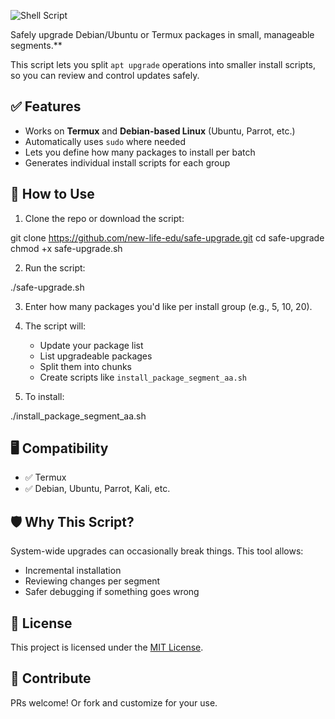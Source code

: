 ![Shell Script](https://img.shields.io/badge/script-bash-green.svg)

Safely upgrade Debian/Ubuntu or Termux packages in small, manageable segments.**

This script lets you split `apt upgrade` operations into smaller install scripts, so you can review and control updates safely.

## ✅ Features

- Works on **Termux** and **Debian-based Linux** (Ubuntu, Parrot, etc.)
- Automatically uses `sudo` where needed
- Lets you define how many packages to install per batch
- Generates individual install scripts for each group

## 🚀 How to Use

1. Clone the repo or download the script:

git clone https://github.com/new-life-edu/safe-upgrade.git
cd safe-upgrade
chmod +x safe-upgrade.sh

2. Run the script:

./safe-upgrade.sh

3. Enter how many packages you'd like per install group (e.g., 5, 10, 20).

4. The script will:

   * Update your package list
   * List upgradeable packages
   * Split them into chunks
   * Create scripts like `install_package_segment_aa.sh`

5. To install:

./install_package_segment_aa.sh

## 🖥️ Compatibility

* ✅ Termux
* ✅ Debian, Ubuntu, Parrot, Kali, etc.

## 🛡️ Why This Script?

System-wide upgrades can occasionally break things. This tool allows:

* Incremental installation
* Reviewing changes per segment
* Safer debugging if something goes wrong

## 📄 License

This project is licensed under the [MIT License](LICENSE).

## 🙌 Contribute

PRs welcome! Or fork and customize for your use.
